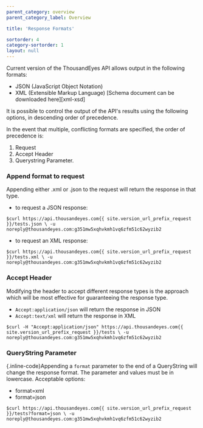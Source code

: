 ```yaml
---
parent_category: overview
parent_category_label: Overview

title: 'Response Formats'

sortorder: 4
category-sortorder: 1
layout: null
---
```


Current version of the ThousandEyes API allows output in the following formats:

* JSON (JavaScript Object Notation)
* XML (Extensible Markup Language) [Schema document can be downloaded here][xml-xsd]

It is possible to control the output of the API's results using the following options, in descending order of precedence.

In the event that multiple, conflicting formats are specified, the order of precedence is:

1. Request
2. Accept Header
3. Querystring Parameter.

### Append format to request

Appending either .xml or .json to the request will return the response in that type.

* to request a JSON response:

`$curl https://api.thousandeyes.com{{ site.version_url_prefix_request }}/tests.json \
  -u noreply@thousandeyes.com:g351mw5xqhvkmh1vq6zfm51c62wyzib2`
  
* to request an XML response:

`$curl https://api.thousandeyes.com{{ site.version_url_prefix_request }}/tests.xml \
  -u noreply@thousandeyes.com:g351mw5xqhvkmh1vq6zfm51c62wyzib2`

### Accept Header

Modifying the header to accept different response types is the approach which will be most effective for guaranteeing the response type.

* `Accept:application/json` will return the response in JSON
* `Accept:text/xml` will return the response in XML

`$curl -H "Accept:application/json" https://api.thousandeyes.com{{ site.version_url_prefix_request }}/tests \
  -u noreply@thousandeyes.com:g351mw5xqhvkmh1vq6zfm51c62wyzib2`

### QueryString Parameter

{.inline-code}Appending a `format` parameter to the end of a QueryString will change the response format. The parameter and values must be in lowercase.  Acceptable options:

* format=xml
* format=json

`$curl https://api.thousandeyes.com{{ site.version_url_prefix_request }}/tests?format=json \
  -u noreply@thousandeyes.com:g351mw5xqhvkmh1vq6zfm51c62wyzib2`